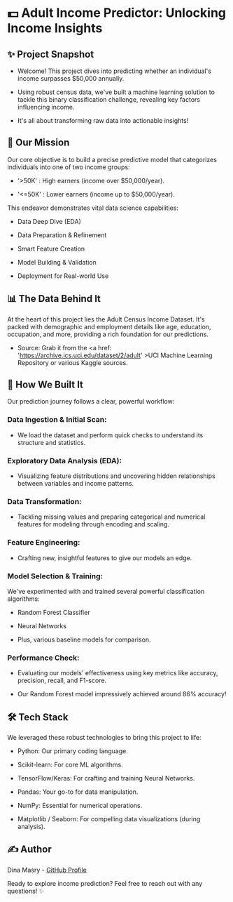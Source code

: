 # 💵 Adult Income Predictor: Unlocking Income Insights

## ✨ Project Snapshot
- Welcome! This project dives into predicting whether an individual's income surpasses $50,000 annually.

- Using robust census data, we've built a machine learning solution to tackle this binary classification challenge, revealing key factors influencing income.

- It's all about transforming raw data into actionable insights!

## 🎯 Our Mission
Our core objective is to build a precise predictive model that categorizes individuals into one of two income groups:

-  '>50K' : High earners (income over $50,000/year).

- '<=50K' : Lower earners (income up to $50,000/year).

This endeavor demonstrates vital data science capabilities:

- Data Deep Dive (EDA)

- Data Preparation & Refinement

- Smart Feature Creation

- Model Building & Validation

- Deployment for Real-world Use

## 📊 The Data Behind It
At the heart of this project lies the Adult Census Income Dataset. It's packed with demographic and employment details like age, education, occupation, and more, providing a rich foundation for our predictions.

- Source: Grab it from the <a href: 'https://archive.ics.uci.edu/dataset/2/adult' >UCI Machine Learning </a> Repository or various Kaggle sources.

## 🚀 How We Built It
Our prediction journey follows a clear, powerful workflow: 

### Data Ingestion & Initial Scan:
- We load the dataset and perform quick checks to understand its structure and statistics.

### Exploratory Data Analysis (EDA):
- Visualizing feature distributions and uncovering hidden relationships between variables and income patterns.

### Data Transformation:
- Tackling missing values and preparing categorical and numerical features for modeling through encoding and scaling.

### Feature Engineering:
- Crafting new, insightful features to give our models an edge.

### Model Selection & Training:
We've experimented with and trained several powerful classification algorithms:

 - Random Forest Classifier

 - Neural Networks

- Plus, various baseline models for comparison.

### Performance Check:
 - Evaluating our models' effectiveness using key metrics like accuracy, precision, recall, and F1-score.

- Our Random Forest model impressively achieved around 86% accuracy!


## 🛠️ Tech Stack
We leveraged these robust technologies to bring this project to life:

- Python: Our primary coding language.

- Scikit-learn: For core ML algorithms.

- TensorFlow/Keras: For crafting and training Neural Networks.

- Pandas: Your go-to for data manipulation.

- NumPy: Essential for numerical operations.

- Matplotlib / Seaborn: For compelling data visualizations (during analysis).

## ✍️ Author
Dina Masry - <a href="https://www.google.com/search?q=https://github.com/dina-masry" target="_blank">GitHub Profile</a>

Ready to explore income prediction? Feel free to reach out with any questions! ✨
